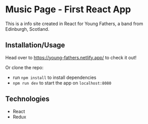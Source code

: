 # Music Page - First React App

This is a info site created in React for Young Fathers, a band from Edinburgh, Scotland.

## Installation/Usage

Head over to https://young-fathers.netlify.app/ to check it out!

Or clone the repo:
- run  `npm install` to install dependencies
- `npm run dev` to start the app on `localhost:8080`


## Technologies
- React
- Redux

